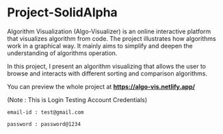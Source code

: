 # Project-SolidAlpha
Algorithm Visualization (Algo-Visualizer) is an online interactive platform that visualizes algorithm from code. The project illustrates how algorithms work in a graphical way. It mainly aims to simplify and deepen the understanding of algorithms operation.

In this project, I present an algorithm visualizing that allows the user to browse and interacts with
different sorting and comparison algorithms.


You can preview the whole project at **https://algo-vis.netlify.app/**

(Note : This is Login Testing Account Credentials)

```email-id : test@gmail.com```

```password : password@1234```
